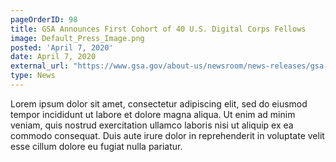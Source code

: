 ```yaml
---
pageOrderID: 98
title: GSA Announces First Cohort of 40 U.S. Digital Corps Fellows
image: Default_Press_Image.png
posted: 'April 7, 2020'
date: April 7, 2020
external_url: "https://www.gsa.gov/about-us/newsroom/news-releases/gsa-announces-first-cohort-of-40-us-digital-corps-fellows-06212022"
type: News
---
```


Lorem ipsum dolor sit amet, consectetur adipiscing elit, sed do eiusmod tempor incididunt ut labore et dolore magna aliqua. Ut enim ad minim veniam, quis nostrud exercitation ullamco laboris nisi ut aliquip ex ea commodo consequat. Duis aute irure dolor in reprehenderit in voluptate velit esse cillum dolore eu fugiat nulla pariatur.
